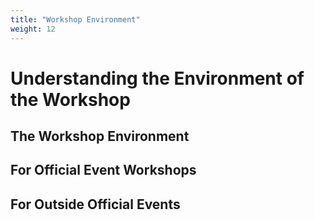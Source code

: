 ```yaml
---
title: "Workshop Environment"
weight: 12
---
```


# Understanding the Environment of the Workshop

## The Workshop Environment


## For Official Event Workshops


## For Outside Official Events

